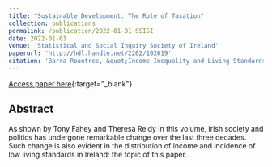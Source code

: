 ```yaml
---
title: "Sustainable Development: The Role of Taxation"
collection: publications
permalink: /publication/2022-01-01-SSISI
date: 2022-01-01
venue: 'Statistical and Social Inquiry Society of Ireland'
paperurl: 'http://hdl.handle.net/2262/102019'
citation: 'Barra Roantree, &quot;Income Inequality and Living Standards.&quot; Journal of the Statistical and Social Inquiry Society of Ireland, 2022.'
---
```

[Access paper here](http://hdl.handle.net/2262/102019){:target="_blank"}

## Abstract
As shown by Tony Fahey and Theresa Reidy in this volume, Irish society and politics has undergone remarkable change over the last three decades. Such change is also evident in the distribution of income and incidence of low living standards in Ireland: the topic of this paper.